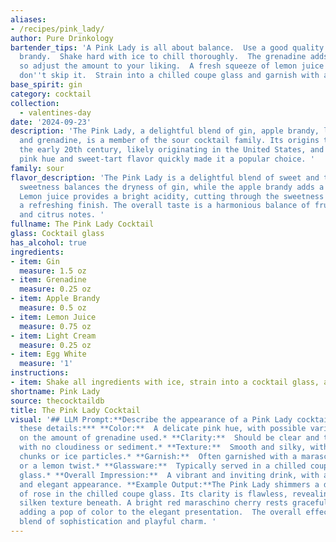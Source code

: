 ```yaml
---
aliases:
- /recipes/pink_lady/
author: Pure Drinkology
bartender_tips: 'A Pink Lady is all about balance.  Use a good quality gin and apple
  brandy.  Shake hard with ice to chill thoroughly.  The grenadine adds sweetness,
  so adjust the amount to your liking.  A fresh squeeze of lemon juice is key, so
  don''t skip it.  Strain into a chilled coupe glass and garnish with a cherry. '
base_spirit: gin
category: cocktail
collection: 
  - valentines-day
date: '2024-09-23'
description: 'The Pink Lady, a delightful blend of gin, apple brandy, lemon juice,
  and grenadine, is a member of the sour cocktail family. Its origins trace back to
  the early 20th century, likely originating in the United States, and its vibrant
  pink hue and sweet-tart flavor quickly made it a popular choice. '
family: sour
flavor_description: 'The Pink Lady is a delightful blend of sweet and tart. Grenadine''s
  sweetness balances the dryness of gin, while the apple brandy adds a fruity depth.
  Lemon juice provides a bright acidity, cutting through the sweetness and creating
  a refreshing finish. The overall taste is a harmonious balance of fruity, floral,
  and citrus notes. '
fullname: The Pink Lady Cocktail
glass: Cocktail glass
has_alcohol: true
ingredients:
- item: Gin
  measure: 1.5 oz
- item: Grenadine
  measure: 0.25 oz
- item: Apple Brandy
  measure: 0.5 oz
- item: Lemon Juice
  measure: 0.75 oz
- item: Light Cream
  measure: 0.25 oz
- item: Egg White
  measure: '1'
instructions:
- item: Shake all ingredients with ice, strain into a cocktail glass, and serve.
shortname: Pink Lady
source: thecocktaildb
title: The Pink Lady Cocktail
visual: '## LLM Prompt:**Describe the appearance of a Pink Lady cocktail.****Consider
  these details:*** **Color:**  A delicate pink hue, with possible variations depending
  on the amount of grenadine used.* **Clarity:**  Should be clear and translucent,
  with no cloudiness or sediment.* **Texture:**  Smooth and silky, with no visible
  chunks or ice particles.* **Garnish:**  Often garnished with a maraschino cherry
  or a lemon twist.* **Glassware:**  Typically served in a chilled coupe or martini
  glass.* **Overall Impression:**  A vibrant and inviting drink, with a sophisticated
  and elegant appearance. **Example Output:**The Pink Lady shimmers a delicate shade
  of rose in the chilled coupe glass. Its clarity is flawless, revealing the smooth,
  silken texture beneath. A bright red maraschino cherry rests gracefully on the rim,
  adding a pop of color to the elegant presentation.  The overall effect is a captivating
  blend of sophistication and playful charm. '
---
```



